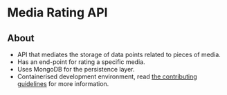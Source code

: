 # Media Rating API
## About
- API that mediates the storage of data points related to pieces of media.
- Has an end-point for rating a specific media.
- Uses MongoDB for the persistence layer.
- Containerised development environment, read [the contributing guidelines](CONTRIBUTING.md) for more information.
